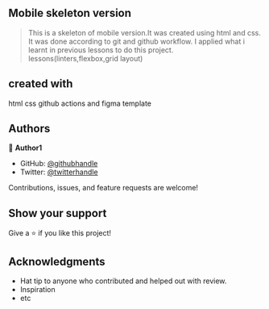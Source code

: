 ## Mobile skeleton version

> This is a skeleton of mobile version.It was created using html and css.
> It was done according to git and github workflow.
> I applied what i learnt in previous lessons to do this project.
> lessons(linters,flexbox,grid layout)

## created with

html
css
github actions and figma template

## Authors

👤 **Author1**

- GitHub: [@githubhandle](https://github.com/Theodore354)
- Twitter: [@twitterhandle](https://twitter.com/Alberttheodore1)

Contributions, issues, and feature requests are welcome!

## Show your support

Give a ⭐️ if you like this project!

## Acknowledgments

- Hat tip to anyone who contributed and helped out with review.
- Inspiration
- etc
